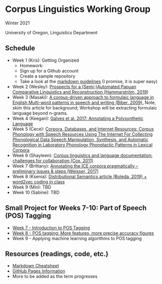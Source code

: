 # Corpus Linguistics Working Group
Winter 2021

University of Oregon, Linguistics Department

## Schedule
- Week 1 (Kris): Getting Organized
	- Homework:
	- Sign up for a Github account
	- Create a sample repository
	- Take a look at the [markdown guidelines](https://www.markdownguide.org/getting-started/) (I promise, it is super easy)
- Week 2 (Wesley): [Prospects for a (Semi-)Automated Papuan Comparative Linguistics and Reconstruction (Hammarström, 2019)](https://github.com/kristopherkyle/Corpus-Linguistics-Working-Group/raw/main/docs/Hammarstr%C3%B6m_2019.pdf)
- Week 3 (Masaki): [A corpus-driven approach to formulaic language in English
Multi-word patterns in speech and writing (Biber, 2009).](https://www.jbe-platform.com/content/journals/10.1075/ijcl.14.3.08bib) Note, skim this article for background; Workshop will be extracting formulaic language beyond n-grams.
- Week 4 (Keegan): [Galves et al. 2017: Annotating a Polysynthetic Language](https://github.com/kristopherkyle/Corpus-Linguistics-Working-Group/raw/main/docs/Galves_et_al_2017.pdf)
- Week 5 (Cece): [Corpora, Databases, and Internet Resources: Corpus Phonology with Speech Resources Using The Internet For Collecting Phonological Data Speech Manipulation, Synthesis, and Automatic Recognition in Laboratory Phonology Phonotactic Patterns in Lexical Corpora](https://github.com/kristopherkyle/Corpus-Linguistics-Working-Group/raw/main/docs/ColeHasegawa-Johnson_Handbook_Laboratory_Phonology_Ch19.pdf)
- Week 6 (Shayleen): [Corpus linguistics and language documentation: challenges for collaboration (Cox, 2011)](https://github.com/kristopherkyle/Corpus-Linguistics-Working-Group/raw/main/docs/Cox_2011.pdf)
- Week 7 (Brittany): [Annotating the ICE corpora pragmatically –
preliminary issues & steps (Weisser, 2017)](https://github.com/kristopherkyle/Corpus-Linguistics-Working-Group/raw/main/docs/ICE_corpus_pragmatics.pdf)
- Week 8 (Ksenia): [Distributional Semantics article (Boleda, 2019) + word2vec coding in class](https://github.com/kristopherkyle/Corpus-Linguistics-Working-Group/raw/main/docs/Boleda_2019_word2vec.pdf)
- Week 9 (Min): TBD
- Week 10 (Sabine): TBD

## Small Project for Weeks 7-10: Part of Speech (POS) Tagging
- [Week 7 - Introduction to POS Tagging](pos_tagging_1.md)
- [Week 8 - POS tagging: More features, more precise accuracy figures](pos_tagging_2.md)
- Week 9 - Applying machine learning algorithms to POS tagging 

## Resources (readings, code, etc.)
- [Markdown Cheatsheet](https://www.markdownguide.org/cheat-sheet/)
- [GitHub Pages Information](https://pages.github.com/)
- More to be added as the term progresses

